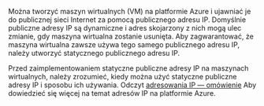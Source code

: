 Można tworzyć maszyn wirtualnych (VM) na platformie Azure i ujawniać je do publicznej sieci Internet za pomocą publicznego adresu IP. Domyślnie publiczne adresy IP są dynamiczne i adres skojarzony z nich mogą ulec zmianie, gdy maszyna wirtualna zostanie usunięta. Aby zagwarantować, że maszyna wirtualna zawsze używa tego samego publicznego adresu IP, należy utworzyć statycznego publicznego adresu IP. 

Przed zaimplementowaniem statyczne publiczne adresy IP na maszynach wirtualnych, należy zrozumieć, kiedy można użyć statyczne publiczne adresy IP i sposobu ich używania. Odczyt [adresowania IP — omówienie](../articles/virtual-network/virtual-network-ip-addresses-overview-arm.md) Aby dowiedzieć się więcej na temat adresów IP na platformie Azure.

